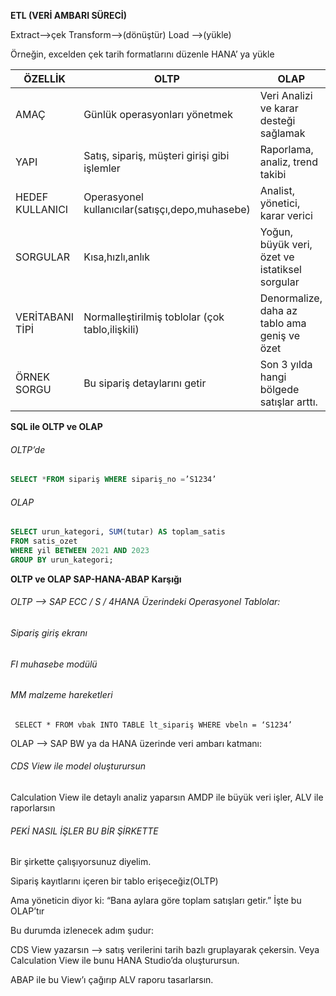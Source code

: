 

**ETL (VERİ AMBARI SÜRECİ)**

 Extract-->çek 
 Transform-->(dönüştür) 
 Load -->(yükle) 

 Örneğin, 
 excelden çek 
 tarih formatlarını düzenle 
 HANA’ ya yükle 

| ÖZELLİK | OLTP | OLAP |
| ------ | ------ | ------ |
| AMAÇ | Günlük operasyonları yönetmek | Veri Analizi ve karar desteği sağlamak |
| YAPI | Satış, sipariş, müşteri girişi gibi işlemler | Raporlama, analiz, trend takibi |
| HEDEF KULLANICI | Operasyonel kullanıcılar(satışçı,depo,muhasebe) | Analist, yönetici, karar verici |
| SORGULAR | Kısa,hızlı,anlık | Yoğun, büyük veri, özet ve istatiksel sorgular |
| VERİTABANI TİPİ | Normalleştirilmiş toblolar (çok tablo,ilişkili) | Denormalize, daha az tablo ama geniş ve özet |
| ÖRNEK SORGU | Bu sipariş detaylarını getir | Son 3 yılda hangi bölgede satışlar arttı. |



**SQL ile OLTP ve OLAP**


###### OLTP’de 
```sql
SELECT *FROM sipariş WHERE sipariş_no =’S1234’ 
```
###### OLAP 
```sql
SELECT urun_kategori, SUM(tutar) AS toplam_satis 
FROM satis_ozet 
WHERE yil BETWEEN 2021 AND 2023 
GROUP BY urun_kategori; 
```
**OLTP ve OLAP SAP-HANA-ABAP Karşığı**

###### OLTP --> SAP ECC / S / 4HANA Üzerindeki Operasyonel Tablolar: 

###### Sipariş giriş ekranı 
###### FI muhasebe modülü 
###### MM malzeme hareketleri 
```abap
 SELECT * FROM vbak INTO TABLE lt_sipariş WHERE vbeln = ‘S1234’ 
```
 OLAP --> SAP BW ya da HANA üzerinde veri ambarı katmanı: 

###### CDS View ile model oluşturursun 
 Calculation View ile detaylı analiz yaparsın 
 AMDP ile büyük veri işler, ALV ile raporlarsın 

###### PEKİ NASIL İŞLER BU BİR ŞİRKETTE 

 Bir şirkette çalışıyorsunuz diyelim. 

 Sipariş kayıtlarını içeren bir tablo erişeceğiz(OLTP) 

 Ama yöneticin diyor ki: “Bana aylara göre toplam satışları getir.” 
 İşte bu OLAP’tır 

 Bu durumda izlenecek adım şudur: 

 CDS View yazarsın --> satış verilerini tarih bazlı gruplayarak çekersin. 
 Veya Calculation View ile bunu HANA Studio’da oluşturursun. 

 ABAP ile bu View’ı çağırıp ALV raporu tasarlarsın. 


